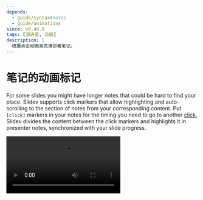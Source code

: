 ```yaml
---
depends:
  - guide/syntax#notes
  - guide/animations
since: v0.48.0
tags: [演讲者, 动画]
description: |
  根据点击动画高亮演讲者笔记。
---
```


# 笔记的动画标记

For some slides you might have longer notes that could be hard to find your place. Slidev supports click markers that allow highlighting and auto-scrolling to the section of notes from your corresponding content. Put `[click]` markers in your notes for the timing you need to go to another [click](/guide/animations#click-animation), Slidev divides the content between the click markers and highlights it in presenter notes, synchronized with your slide progress.

<video src="https://github.com/slidevjs/slidev/assets/11247099/40014e34-67cd-4830-8c8d-8431754a3672" controls rounded shadow w-full></video>
